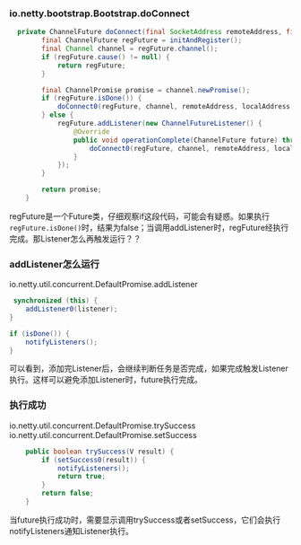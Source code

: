 

### io.netty.bootstrap.Bootstrap.doConnect

```java
  private ChannelFuture doConnect(final SocketAddress remoteAddress, final SocketAddress localAddress) {
        final ChannelFuture regFuture = initAndRegister();
        final Channel channel = regFuture.channel();
        if (regFuture.cause() != null) {
            return regFuture;
        }

        final ChannelPromise promise = channel.newPromise();
        if (regFuture.isDone()) {
            doConnect0(regFuture, channel, remoteAddress, localAddress, promise);
        } else {
            regFuture.addListener(new ChannelFutureListener() {
                @Override
                public void operationComplete(ChannelFuture future) throws Exception {
                    doConnect0(regFuture, channel, remoteAddress, localAddress, promise);
                }
            });
        }

        return promise;
    }
```

regFuture是一个Future类，仔细观察if这段代码，可能会有疑惑。如果执行```regFuture.isDone()```时，结果为false；当调用addListener时，regFuture经执行完成。那Listener怎么再触发运行？？

### addListener怎么运行

io.netty.util.concurrent.DefaultPromise.addListener
```java
 synchronized (this) {
    addListener0(listener);
}

if (isDone()) {
    notifyListeners();
}
```

可以看到，添加完Listener后，会继续判断任务是否完成，如果完成触发Listener执行。这样可以避免添加Listener时，future执行完成。

### 执行成功

io.netty.util.concurrent.DefaultPromise.trySuccess
io.netty.util.concurrent.DefaultPromise.setSuccess

```java
    public boolean trySuccess(V result) {
        if (setSuccess0(result)) {
            notifyListeners();
            return true;
        }
        return false;
    }
```

当future执行成功时，需要显示调用trySuccess或者setSuccess，它们会执行notifyListeners通知Listener执行。

